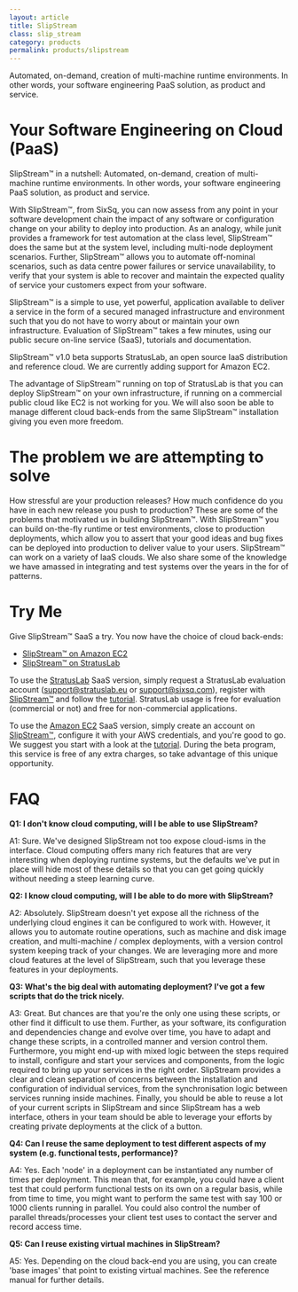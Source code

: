 ```yaml
---
layout: article
title: SlipStream
class: slip_stream
category: products
permalink: products/slipstream
---
```


Automated, on-demand, creation of multi-machine runtime environments. In other
words, your software engineering PaaS solution, as product and service.

Your Software Engineering on Cloud (PaaS)
=========================================

SlipStream™ in a nutshell: Automated, on-demand, creation of multi-machine
runtime environments. In other words, your software engineering PaaS solution,
as product and service.

With SlipStream™, from SixSq, you can now assess from any point in your
software development chain the impact of any software or configuration change
on your ability to deploy into production. As an analogy, while junit provides
a framework for test automation at the class level, SlipStream™ does the same
but at the system level, including multi-node deployment scenarios. Further,
SlipStream™ allows you to automate off-nominal scenarios, such as data centre
power failures or service unavailability, to verify that your system is able
to recover and maintain the expected quality of service your customers expect
from your software.

SlipStream™ is a simple to use, yet powerful, application available to deliver
a service in the form of a secured managed infrastructure and environment such
that you do not have to worry about or maintain your own infrastructure.
Evaluation of SlipStream™ takes a few minutes, using our public secure on-line
service (SaaS), tutorials and documentation.

SlipStream™ v1.0 beta supports StratusLab, an open source IaaS distribution
and reference cloud. We are currently adding support for Amazon EC2.

The advantage of SlipStream™ running on top of StratusLab is that you can
deploy SlipStream™ on your own infrastructure, if running on a commercial
public cloud like EC2 is not working for you. We will also soon be able to
manage different cloud back-ends from the same SlipStream™ installation giving
you even more freedom.

The problem we are attempting to solve
======================================

How stressful are your production releases? How much confidence do you have in
each new release you push to production? These are some of the problems that
motivated us in building SlipStream™. With SlipStream™ you can build
on-the-fly runtime or test environments, close to production deployments,
which allow you to assert that your good ideas and bug fixes can be deployed
into production to deliver value to your users. SlipStream™ can work on a
variety of IaaS clouds. We also share some of the knowledge we have amassed in
integrating and test systems over the years in the for of patterns.

Try Me
======

Give SlipStream™ SaaS a try. You now have the choice of cloud back-ends:
  * [SlipStream™ on Amazon EC2](http://slipstream.sixsq.com)
  * [SlipStream™ on StratusLab](http://slipstream.stratuslab.eu)

To use the [StratusLab](http://stratuslab.eu) SaaS version, simply request a
StratusLab evaluation account
([support@stratuslab.eu](mailto:support@stratuslab.eu) or
[support@sixsq.com](mailto:support@sixsq.com)), register with
[SlipStream™](http://slipstream.stratuslab.eu) and follow the
[tutorial](http://slipstream.stratuslab.org/html/tutorial.html). StratusLab
usage is free for evaluation (commercial or not) and free for non-commercial
applications.

To use the [Amazon EC2](http://aws.amazon.com/) SaaS version, simply create an
account on [SlipStream™](http://slipstream.sixsq.com), configure it with your
AWS credentials, and you're good to go. We suggest you start with a look at
the [tutorial](http://slipstream.sixsq.com/html/tutorial.html). During the
beta program, this service is free of any extra charges, so take advantage of
this unique opportunity.

FAQ
===

**Q1: I don't know cloud computing, will I be able to use SlipStream?**

A1: Sure. We've designed SlipStream not too expose cloud-isms in the
interface. Cloud computing offers many rich features that are very interesting
when deploying runtime systems, but the defaults we've put in place will hide
most of these details so that you can get going quickly without needing a
steep learning curve.

**Q2: I know cloud computing, will I be able to do more with SlipStream?**

A2: Absolutely. SlipStream doesn't yet expose all the richness of the
underlying cloud engines it can be configured to work with. However, it allows
you to automate routine operations, such as machine and disk image creation,
and multi-machine / complex deployments, with a version control system keeping
track of your changes. We are leveraging more and more cloud features at the
level of SlipStream, such that you leverage these features in your
deployments.

**Q3: What's the big deal with automating deployment? I've got a few scripts
that do the trick nicely.**

A3: Great. But chances are that you're the only one using these scripts, or
other find it difficult to use them. Further, as your software, its
configuration and dependencies change and evolve over time, you have to adapt
and change these scripts, in a controlled manner and version control them.
Furthermore, you might end-up with mixed logic between the steps required to
install, configure and start your services and components, from the logic
required to bring up your services in the right order. SlipStream provides a
clear and clean separation of concerns between the installation and
configuration of individual services, from the synchronisation logic between
services running inside machines. Finally, you should be able to reuse a lot
of your current scripts in SlipStream and since SlipStream has a web
interface, others in your team should be able to leverage your efforts by
creating private deployments at the click of a button.

**Q4: Can I reuse the same deployment to test different aspects of my system
(e.g. functional tests, performance)?**

A4: Yes. Each 'node' in a deployment can be instantiated any number of times
per deployment. This mean that, for example, you could have a client test that
could perform functional tests on its own on a regular basis, while from time
to time, you might want to perform the same test with say 100 or 1000 clients
running in parallel. You could also control the number of parallel
threads/processes your client test uses to contact the server and record
access time.

**Q5: Can I reuse existing virtual machines in SlipStream?**

A5: Yes. Depending on the cloud back-end you are using, you can create 'base
images' that point to existing virtual machines. See the reference manual for
further details.

